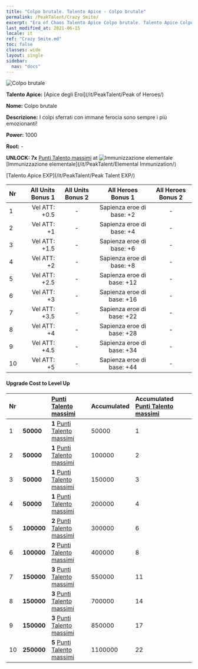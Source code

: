 ```yaml
---
title: "Colpo brutale. Talento Apice - Colpo brutale"
permalink: /PeakTalent/Crazy Smite/
excerpt: "Era of Chaos Talento Apice Colpo brutale. Talento Apice Colpo brutale. Colpo brutale"
last_modified_at: 2021-06-15
locale: it
ref: "Crazy Smite.md"
toc: false
classes: wide
layout: single
sidebar:
  nav: "docs"
---
```


  ![Colpo brutale](/images/pt/talent_1005.png)

  **Talento Apice:** [Apice degli Eroi](/it/PeakTalent/Peak of Heroes/)

  **Nome:** Colpo brutale

  **Descrizione:** I colpi sferrati con immane ferocia sono sempre i più emozionanti!

  **Power:** 1000

  **Root:** -

  **UNLOCK: 7x** [Punti Talento massimi](/ItemsIT/con_934/) at ![Immunizzazione elementale](/images/pt/talent_1004.png) [Immunizzazione elementale](/it/PeakTalent/Elemental Immunization/)

  [Talento Apice EXP](/it/PeakTalent/Peak Talent EXP/)

  | Nr | All Units Bonus 1 | All Units Bonus 2 | All Heroes Bonus 1 | All Heroes Bonus 2 |
  |:---|--------------:|:-------------:|:-------------:|:-------------:|
  | 1 | Vel ATT: +0.5 | - | Sapienza eroe di base: +2 | - |
  | 2 | Vel ATT: +1 | - | Sapienza eroe di base: +4 | - |
  | 3 | Vel ATT: +1.5 | - | Sapienza eroe di base: +6 | - |
  | 4 | Vel ATT: +2 | - | Sapienza eroe di base: +8 | - |
  | 5 | Vel ATT: +2.5 | - | Sapienza eroe di base: +12 | - |
  | 6 | Vel ATT: +3 | - | Sapienza eroe di base: +16 | - |
  | 7 | Vel ATT: +3.5 | - | Sapienza eroe di base: +22 | - |
  | 8 | Vel ATT: +4 | - | Sapienza eroe di base: +28 | - |
  | 9 | Vel ATT: +4.5 | - | Sapienza eroe di base: +34 | - |
  | 10 | Vel ATT: +5 | - | Sapienza eroe di base: +44 | - |


#### Upgrade Cost to Level Up

  | Nr | <i class="fas fa-coins"/> | [Punti Talento massimi](/ItemsIT/con_934/) | Accumulated <i class="fas fa-coins"/> | Accumulated [Punti Talento massimi](/ItemsIT/con_934/) |
  |:---|:--------------|:-------------|:-------------|:-------------|
  | 1 | **50000** | **1** [Punti Talento massimi](/ItemsIT/con_934/) | 50000 | 1 |
  | 2 | **50000** | **1** [Punti Talento massimi](/ItemsIT/con_934/) | 100000 | 2 |
  | 3 | **50000** | **1** [Punti Talento massimi](/ItemsIT/con_934/) | 150000 | 3 |
  | 4 | **50000** | **1** [Punti Talento massimi](/ItemsIT/con_934/) | 200000 | 4 |
  | 5 | **100000** | **2** [Punti Talento massimi](/ItemsIT/con_934/) | 300000 | 6 |
  | 6 | **100000** | **2** [Punti Talento massimi](/ItemsIT/con_934/) | 400000 | 8 |
  | 7 | **150000** | **3** [Punti Talento massimi](/ItemsIT/con_934/) | 550000 | 11 |
  | 8 | **150000** | **3** [Punti Talento massimi](/ItemsIT/con_934/) | 700000 | 14 |
  | 9 | **150000** | **3** [Punti Talento massimi](/ItemsIT/con_934/) | 850000 | 17 |
  | 10 | **250000** | **5** [Punti Talento massimi](/ItemsIT/con_934/) | 1100000 | 22 |
